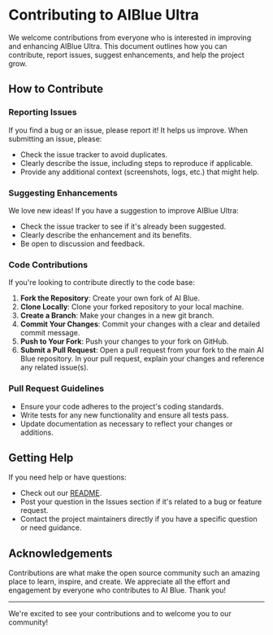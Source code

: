 # Contributing to AIBlue Ultra

We welcome contributions from everyone who is interested in improving and enhancing AIBlue Ultra. This document outlines how you can contribute, report issues, suggest enhancements, and help the project grow.

## How to Contribute

### Reporting Issues

If you find a bug or an issue, please report it! It helps us improve. When submitting an issue, please:

- Check the issue tracker to avoid duplicates.
- Clearly describe the issue, including steps to reproduce if applicable.
- Provide any additional context (screenshots, logs, etc.) that might help.

### Suggesting Enhancements

We love new ideas! If you have a suggestion to improve AIBlue Ultra:

- Check the issue tracker to see if it's already been suggested.
- Clearly describe the enhancement and its benefits.
- Be open to discussion and feedback.

### Code Contributions

If you're looking to contribute directly to the code base:

1. **Fork the Repository**: Create your own fork of AI Blue.
2. **Clone Locally**: Clone your forked repository to your local machine.
3. **Create a Branch**: Make your changes in a new git branch.
4. **Commit Your Changes**: Commit your changes with a clear and detailed commit message.
5. **Push to Your Fork**: Push your changes to your fork on GitHub.
6. **Submit a Pull Request**: Open a pull request from your fork to the main AI Blue repository. In your pull request, explain your changes and reference any related issue(s).

### Pull Request Guidelines

- Ensure your code adheres to the project's coding standards.
- Write tests for any new functionality and ensure all tests pass.
- Update documentation as necessary to reflect your changes or additions.

## Getting Help

If you need help or have questions:

- Check out our [README](README.md).
- Post your question in the Issues section if it's related to a bug or feature request.
- Contact the project maintainers directly if you have a specific question or need guidance.

## Acknowledgements

Contributions are what make the open source community such an amazing place to learn, inspire, and create. We appreciate all the effort and engagement by everyone who contributes to AI Blue. Thank you!

---

We're excited to see your contributions and to welcome you to our community!
